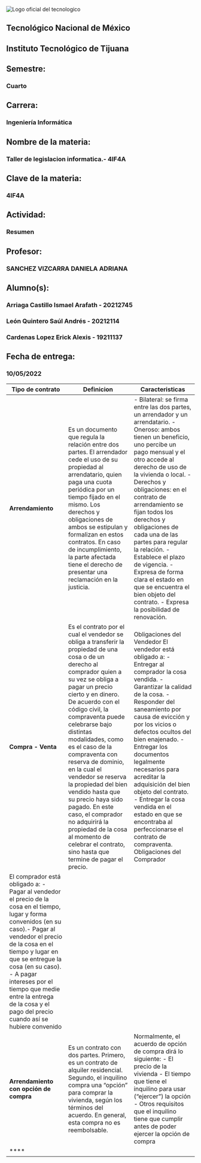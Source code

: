![Logo oficial del tecnologico](https://www.tijuana.tecnm.mx/wp-content/uploads/2021/08/liston-de-logos-oficiales-educacion-tecnm-FEB-2021-1568x287.jpg)

## **Tecnológico Nacional de México**

## **Instituto Tecnológico de Tijuana**
## Semestre:
### Cuarto

## Carrera:
### Ingeniería Informática
## Nombre de la materia:
### Taller de legislacion informatica.- 4IF4A
## Clave de la materia:
### 4IF4A

## Actividad:
### Resumen 
## Profesor:
### SANCHEZ VIZCARRA DANIELA ADRIANA
## Alumno(s):
### Arriaga Castillo Ismael Arafath - 20212745
### León Quintero Saúl Andrés - 20212114
### Cardenas Lopez Erick Alexis - 19211137
## Fecha de entrega:
### 10/05/2022


| **Tipo de contrato**  | **Definicion** | **Caracteristicas**|
| ----------- | ----------- | ----------- |
| **Arrendamiento** | Es un documento que regula la relación entre dos partes. El arrendador cede el uso de su propiedad al arrendatario, quien paga una cuota periódica por un tiempo fijado en el mismo.  Los derechos y obligaciones de ambos se estipulan y formalizan en estos contratos. En caso de incumplimiento, la parte afectada tiene el derecho de presentar una reclamación en la justicia. | - Bilateral: se firma entre las dos partes, un arrendador y un arrendatario. - Oneroso: ambos tienen un beneficio, uno percibe un pago mensual y el otro accede al derecho de uso de la vivienda o local. - Derechos y obligaciones: en el contrato de arrendamiento se fijan todos los derechos y obligaciones de cada una de las partes para regular la relación. - Establece el plazo de vigencia. - Expresa de forma clara el estado en que se encuentra el bien objeto del contrato. - Expresa la posibilidad de renovación. |
| **Compra - Venta** | Es el contrato por el cual el vendedor se obliga a transferir la propiedad de una cosa o de un derecho al comprador quien a su vez se obliga a pagar un precio cierto y en dinero. De acuerdo con el código civil, la compraventa puede celebrarse bajo distintas modalidades, como es el caso de la compraventa con reserva de dominio, en la cual el vendedor se reserva la propiedad del bien vendido hasta que su precio haya sido pagado. En este caso, el comprador no adquirirá la propiedad de la cosa al momento de celebrar el contrato, sino hasta que termine de pagar el precio. | Obligaciones del Vendedor  El vendedor está obligado a: - Entregar al comprador la cosa vendida. - Garantizar la calidad de la cosa. - Responder del saneamiento por causa de evicción y por los vicios o defectos ocultos del bien enajenado. - Entregar los documentos legalmente necesarios para acreditar la adquisición del bien objeto del contrato. - Entregar la cosa vendida en el estado en que se encontraba al perfeccionarse el contrato de compraventa.     Obligaciones del Comprador
El comprador está obligado a:  - Pagar al vendedor el precio de la cosa en el tiempo, lugar y forma convenidos (en su caso).- Pagar al vendedor el precio de la cosa en el tiempo y lugar en que se entregue la cosa (en su caso). - A pagar intereses por el tiempo que medie entre la entrega de la cosa y el pago del precio cuando así se hubiere convenido |
| **Arrendamiento con opción de compra** | Es un contrato con dos partes. Primero, es un contrato de alquiler residencial. Segundo, el inquilino compra una “opción” para comprar la vivienda, según los términos del acuerdo. En general, esta compra no es reembolsable. | Normalmente, el acuerdo de opción de compra dirá lo siguiente: - El precio de la vivienda - El tiempo que tiene el inquilino para usar (“ejercer”) la opción - Otros requisitos que el inquilino tiene que cumplir antes de poder ejercer la opción de compra |
| **** |  |  |